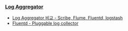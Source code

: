 ### [Log Aggregator](https://blog.seulgi.kim/search/label/Log%20Aggregator)
* [Log Aggregator 비교 - Scribe, Flume, Fluentd, logstash](https://blog.seulgi.kim/2014/04/log-aggregator-scribe-flume-fluentd.html)
* [Fluentd - Pluggable log collector](https://blog.seulgi.kim/2014/04/fluentd-pluggable-log-collector.html)
